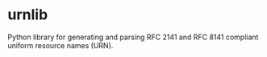 # urnlib
Python library for generating and parsing RFC 2141 and RFC 8141 compliant uniform resource names (URN).
